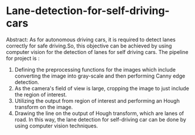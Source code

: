 # Lane-detection-for-self-driving-cars
Abstract: As for autonomous driving cars, it is required to detect lanes correctly for safe driving.So, this objective can be achieved by using computer vision for the detection of lanes for self driving cars.
The pipeline for project is :
1. Defining the preprocessing functions for the images which include converting the image into gray-scale and then performing Canny edge detection.
2. As the camera's field of view is large, cropping the image to just include the region of interest. 
3. Utilizing the output from region of interest and performing an Hough transform on the image.
4. Drawing the line on the output of Hough transform, which are lanes of road.
In this way, the lane detection for self-driving car can be done by using computer vision techniques.

